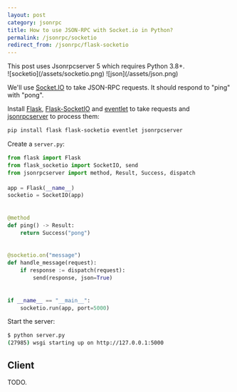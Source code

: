 ```yaml
---
layout: post
category: jsonrpc
title: How to use JSON-RPC with Socket.io in Python?
permalink: /jsonrpc/socketio
redirect_from: /jsonrpc/flask-socketio
---
```

<div class="warning" markdown="1">
This post uses Jsonrpcserver 5 which requires Python 3.8+.
</div>

<div class="wide-logos" markdown="1">
![socketio](/assets/socketio.png)
![json](/assets/json.png)
</div>

We'll use [Socket.IO](http://socket.io/) to take JSON-RPC requests. It should
respond to "ping" with "pong".

Install [Flask](http://flask.pocoo.org),
[Flask-SocketIO](https://flask-socketio.readthedocs.org/) and
[eventlet](http://eventlet.net/) to take requests and
[jsonrpcserver](https://www.jsonrpcserver.com/) to process them:

```sh
pip install flask flask-socketio eventlet jsonrpcserver
```
Create a `server.py`:

```python
from flask import Flask
from flask_socketio import SocketIO, send
from jsonrpcserver import method, Result, Success, dispatch

app = Flask(__name__)
socketio = SocketIO(app)


@method
def ping() -> Result:
    return Success("pong")


@socketio.on("message")
def handle_message(request):
    if response := dispatch(request):
        send(response, json=True)


if __name__ == "__main__":
    socketio.run(app, port=5000)
```

Start the server:

```sh
$ python server.py
(27985) wsgi starting up on http://127.0.0.1:5000
```

## Client

TODO.
